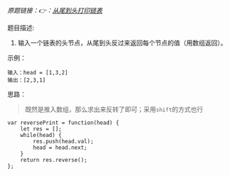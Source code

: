 *原题链接：👉：[从尾到头打印链表](https://leetcode-cn.com/problems/cong-wei-dao-tou-da-yin-lian-biao-lcof/)*

题目描述:

1. 输入一个链表的头节点，从尾到头反过来返回每个节点的值（用数组返回）。


示例：
```
输入：head = [1,3,2]
输出：[2,3,1]
```

思路：
> 既然是推入数组，那么求出来反转了即可；采用`shift`的方式也行

```
var reversePrint = function(head) {
    let res = [];
    while(head) {
        res.push(head.val);
        head = head.next;
    }
    return res.reverse();
};
```

